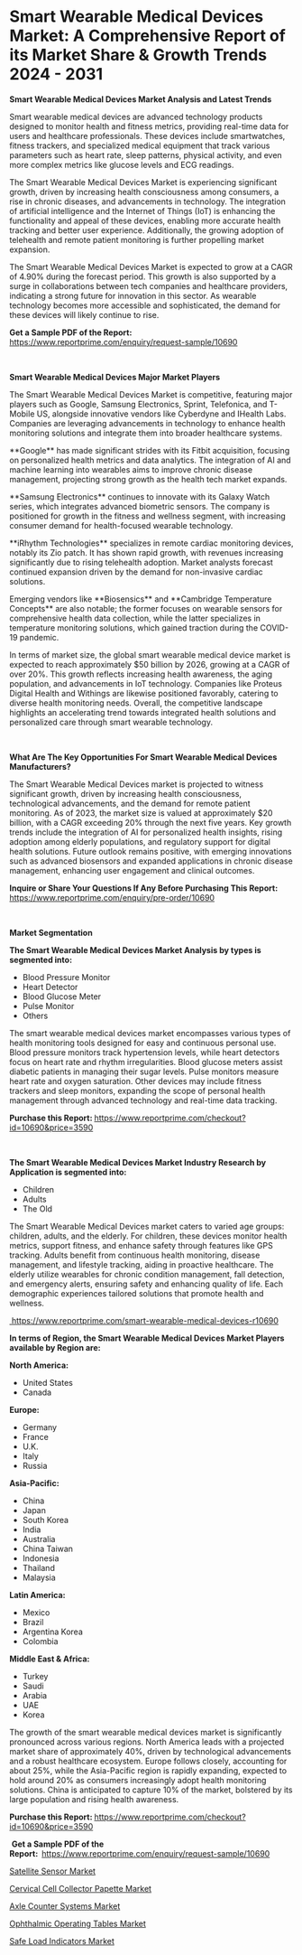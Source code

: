 <p><h1>Smart Wearable Medical Devices Market: A Comprehensive Report of its Market Share & Growth Trends 2024 - 2031</h1></p><p><strong>Smart Wearable Medical Devices Market Analysis and Latest Trends</strong></p>
<p><p>Smart wearable medical devices are advanced technology products designed to monitor health and fitness metrics, providing real-time data for users and healthcare professionals. These devices include smartwatches, fitness trackers, and specialized medical equipment that track various parameters such as heart rate, sleep patterns, physical activity, and even more complex metrics like glucose levels and ECG readings. </p><p>The Smart Wearable Medical Devices Market is experiencing significant growth, driven by increasing health consciousness among consumers, a rise in chronic diseases, and advancements in technology. The integration of artificial intelligence and the Internet of Things (IoT) is enhancing the functionality and appeal of these devices, enabling more accurate health tracking and better user experience. Additionally, the growing adoption of telehealth and remote patient monitoring is further propelling market expansion.</p><p>The Smart Wearable Medical Devices Market is expected to grow at a CAGR of 4.90% during the forecast period. This growth is also supported by a surge in collaborations between tech companies and healthcare providers, indicating a strong future for innovation in this sector. As wearable technology becomes more accessible and sophisticated, the demand for these devices will likely continue to rise.</p></p>
<p><strong>Get a Sample PDF of the Report:&nbsp;</strong> <a href="https://www.reportprime.com/enquiry/request-sample/10690?utm_campaign=1117&utm_medium=2&utm_source=Github&utm_content=ia&utm_term=25122024&utm_id=smart-wearable-medical-devices">https://www.reportprime.com/enquiry/request-sample/10690</a></p>
<p>&nbsp;</p>
<p><strong>Smart Wearable Medical Devices Major Market Players</strong></p>
<p><p>The Smart Wearable Medical Devices Market is competitive, featuring major players such as Google, Samsung Electronics, Sprint, Telefonica, and T-Mobile US, alongside innovative vendors like Cyberdyne and IHealth Labs. Companies are leveraging advancements in technology to enhance health monitoring solutions and integrate them into broader healthcare systems.</p><p>**Google** has made significant strides with its Fitbit acquisition, focusing on personalized health metrics and data analytics. The integration of AI and machine learning into wearables aims to improve chronic disease management, projecting strong growth as the health tech market expands.</p><p>**Samsung Electronics** continues to innovate with its Galaxy Watch series, which integrates advanced biometric sensors. The company is positioned for growth in the fitness and wellness segment, with increasing consumer demand for health-focused wearable technology.</p><p>**iRhythm Technologies** specializes in remote cardiac monitoring devices, notably its Zio patch. It has shown rapid growth, with revenues increasing significantly due to rising telehealth adoption. Market analysts forecast continued expansion driven by the demand for non-invasive cardiac solutions.</p><p>Emerging vendors like **Biosensics** and **Cambridge Temperature Concepts** are also notable; the former focuses on wearable sensors for comprehensive health data collection, while the latter specializes in temperature monitoring solutions, which gained traction during the COVID-19 pandemic. </p><p>In terms of market size, the global smart wearable medical device market is expected to reach approximately $50 billion by 2026, growing at a CAGR of over 20%. This growth reflects increasing health awareness, the aging population, and advancements in IoT technology. Companies like Proteus Digital Health and Withings are likewise positioned favorably, catering to diverse health monitoring needs. Overall, the competitive landscape highlights an accelerating trend towards integrated health solutions and personalized care through smart wearable technology.</p></p>
<p>&nbsp;</p>
<p><strong>What Are The Key Opportunities For Smart Wearable Medical Devices Manufacturers?</strong></p>
<p><p>The Smart Wearable Medical Devices market is projected to witness significant growth, driven by increasing health consciousness, technological advancements, and the demand for remote patient monitoring. As of 2023, the market size is valued at approximately $20 billion, with a CAGR exceeding 20% through the next five years. Key growth trends include the integration of AI for personalized health insights, rising adoption among elderly populations, and regulatory support for digital health solutions. Future outlook remains positive, with emerging innovations such as advanced biosensors and expanded applications in chronic disease management, enhancing user engagement and clinical outcomes.</p></p>
<p><strong>Inquire or Share Your Questions If Any Before Purchasing This Report:</strong> <a href="https://www.reportprime.com/enquiry/pre-order/10690?utm_campaign=1117&utm_medium=2&utm_source=Github&utm_content=ia&utm_term=25122024&utm_id=smart-wearable-medical-devices">https://www.reportprime.com/enquiry/pre-order/10690</a></p>
<p>&nbsp;</p>
<p><strong>Market Segmentation</strong></p>
<p><strong>The Smart Wearable Medical Devices Market Analysis by types is segmented into:</strong></p>
<p><ul><li>Blood Pressure Monitor</li><li>Heart Detector</li><li>Blood Glucose Meter</li><li>Pulse Monitor</li><li>Others</li></ul></p>
<p><p>The smart wearable medical devices market encompasses various types of health monitoring tools designed for easy and continuous personal use. Blood pressure monitors track hypertension levels, while heart detectors focus on heart rate and rhythm irregularities. Blood glucose meters assist diabetic patients in managing their sugar levels. Pulse monitors measure heart rate and oxygen saturation. Other devices may include fitness trackers and sleep monitors, expanding the scope of personal health management through advanced technology and real-time data tracking.</p></p>
<p><strong>Purchase this Report:&nbsp;</strong><a href="https://www.reportprime.com/checkout?id=10690&price=3590&utm_campaign=1117&utm_medium=2&utm_source=Github&utm_content=ia&utm_term=25122024&utm_id=smart-wearable-medical-devices">https://www.reportprime.com/checkout?id=10690&price=3590</a></p>
<p>&nbsp;</p>
<p><strong>The Smart Wearable Medical Devices Market Industry Research by Application is segmented into:</strong></p>
<p><ul><li>Children</li><li>Adults</li><li>The Old</li></ul></p>
<p><p>The Smart Wearable Medical Devices market caters to varied age groups: children, adults, and the elderly. For children, these devices monitor health metrics, support fitness, and enhance safety through features like GPS tracking. Adults benefit from continuous health monitoring, disease management, and lifestyle tracking, aiding in proactive healthcare. The elderly utilize wearables for chronic condition management, fall detection, and emergency alerts, ensuring safety and enhancing quality of life. Each demographic experiences tailored solutions that promote health and wellness.</p></p>
<p><a href="https://www.reportprime.com/smart-wearable-medical-devices-r10690?utm_campaign=1117&utm_medium=2&utm_source=Github&utm_content=ia&utm_term=25122024&utm_id=smart-wearable-medical-devices">&nbsp;https://www.reportprime.com/smart-wearable-medical-devices-r10690</a></p>
<p><strong>In terms of Region, the Smart Wearable Medical Devices Market Players available by Region are:</strong></p>
<p>
    <p> <strong> North America: </strong>
        <ul>
            <li>United States</li>
            <li>Canada</li>
        </ul>
        </p> 
    <p> <strong> Europe: </strong>
        <ul>
            <li>Germany</li>
            <li>France</li>
            <li>U.K.</li>
            <li>Italy</li>
            <li>Russia</li>
        </ul>
        </p> 
    <p> <strong> Asia-Pacific: </strong>
        <ul>
            <li>China</li>
            <li>Japan</li>
            <li>South Korea</li>
            <li>India</li>
            <li>Australia</li>
            <li>China Taiwan</li>
            <li>Indonesia</li>
            <li>Thailand</li>
            <li>Malaysia</li>
        </ul>
        </p> 
    <p> <strong> Latin America: </strong>
        <ul>
            <li>Mexico</li>
            <li>Brazil</li>
            <li>Argentina Korea</li>
            <li>Colombia</li>
        </ul>
        </p> 
    <p> <strong> Middle East & Africa: </strong>
        <ul>
            <li>Turkey</li>
            <li>Saudi</li>
            <li>Arabia</li>
            <li>UAE</li>
            <li>Korea</li>
        </ul>
    </p>
    </p>
<p><p>The growth of the smart wearable medical devices market is significantly pronounced across various regions. North America leads with a projected market share of approximately 40%, driven by technological advancements and a robust healthcare ecosystem. Europe follows closely, accounting for about 25%, while the Asia-Pacific region is rapidly expanding, expected to hold around 20% as consumers increasingly adopt health monitoring solutions. China is anticipated to capture 10% of the market, bolstered by its large population and rising health awareness.</p></p>
<p><strong>Purchase this Report: </strong><a href="https://www.reportprime.com/checkout?id=10690&price=3590&utm_campaign=1117&utm_medium=2&utm_source=Github&utm_content=ia&utm_term=25122024&utm_id=smart-wearable-medical-devices">https://www.reportprime.com/checkout?id=10690&price=3590</a></p>
<p>&nbsp;<strong>Get a Sample PDF of the Report:&nbsp;&nbsp;</strong><a href="https://www.reportprime.com/enquiry/request-sample/10690?utm_campaign=1117&utm_medium=2&utm_source=Github&utm_content=ia&utm_term=25122024&utm_id=smart-wearable-medical-devices">https://www.reportprime.com/enquiry/request-sample/10690</a></p>
<p><strong></strong></p>
<p><p><a href="https://www.linkedin.com/pulse/growth-segmentation-74-cagr-forecast-satellite-sensor-market-hyi9f?utm_campaign=1117&utm_medium=2&utm_source=Github&utm_content=ia&utm_term=25122024&utm_id=smart-wearable-medical-devices">Satellite Sensor Market</a></p><p><a href="https://github.com/locarol73/Market-Research-Report-List-1/blob/main/cervical-cell-collector-papette-market.md?utm_campaign=1117&utm_medium=2&utm_source=Github&utm_content=ia&utm_term=25122024&utm_id=smart-wearable-medical-devices">Cervical Cell Collector Papette Market</a></p><p><a href="https://www.linkedin.com/pulse/deep-insights-axle-counter-systems-market-size-growing-demand-pwjnf?utm_campaign=1117&utm_medium=2&utm_source=Github&utm_content=ia&utm_term=25122024&utm_id=smart-wearable-medical-devices">Axle Counter Systems Market</a></p><p><a href="https://www.linkedin.com/pulse/ophthalmic-operating-tables-market-trends-strategic-2mn9f?utm_campaign=1117&utm_medium=2&utm_source=Github&utm_content=ia&utm_term=25122024&utm_id=smart-wearable-medical-devices">Ophthalmic Operating Tables Market</a></p><p><a href="https://www.linkedin.com/pulse/global-perspectives-safe-load-indicators-market-trends-challenges-uyrrf?utm_campaign=1117&utm_medium=2&utm_source=Github&utm_content=ia&utm_term=25122024&utm_id=smart-wearable-medical-devices">Safe Load Indicators Market</a></p></p>